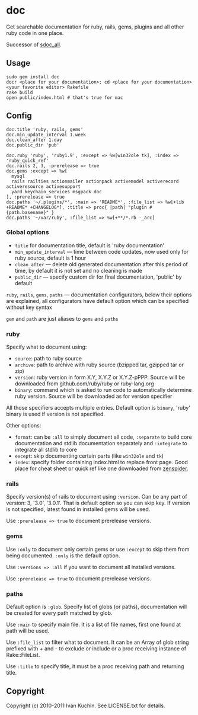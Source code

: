 # doc

Get searchable documentation for ruby, rails, gems, plugins and all other ruby code in one place.

Successor of [sdoc_all](https://github.com/toy/sdoc_all).

## Usage

    sudo gem install doc
    docr <place for your documentation>; cd <place for your documentation>
    <your favorite editor> Rakefile
    rake build
    open public/index.html # that's true for mac

## Config

    doc.title 'ruby, rails, gems'
    doc.min_update_interval 1.week
    doc.clean_after 1.day
    doc.public_dir 'pub'

    doc.ruby 'ruby', 'ruby1.9', :except => %w[win32ole tk], :index => 'ruby_quick_ref'
    doc.rails 2, 3, :prerelease => true
    doc.gems :except => %w[
      mysql
      rails railties actionmailer actionpack activemodel activerecord activeresource activesupport
      yard keychain_services msgpack doc
    ], :prerelease => true
    doc.paths '~/.plugins/*', :main => 'README*', :file_list => %w[+lib +README* +CHANGELOG*], :title => proc{ |path| "plugin #{path.basename}" }
    doc.paths '~/var/ruby', :file_list => %w[+**/*.rb -_arc]

### Global options

- `title` for documentation title, default is 'ruby documentation'
- `min_update_interval` — time between code updates, now used only for ruby source, default is 1 hour
- `clean_after` — delete old generated documentation after this period of time, by default it is not set and no cleaning is made
- `public_dir` — specify custom dir for final documentation, 'public' by default

`ruby`, `rails`, `gems`, `paths` — documentation configurators, below their options are explained, all configurators have default option which can be specified without key syntax

`gem` and `path` are just aliases to `gems` and `paths`

### ruby

Specify what to document using:

- `source`: path to ruby source
- `archive`: path to archive with ruby source (bzipped tar, gzipped tar or zip)
- `version`: ruby version in form X.Y, X.Y.Z or X.Y.Z-pPPP. Source will be downloaded from github.com/ruby/ruby or ruby-lang.org
- `binary`: command which is asked to run code to automatically determine ruby version. Source will be downloaded as for version specifier

All those specifiers accepts multiple entries. Default option is `binary`, 'ruby' binary is used if version is not specified.

Other options:

- `format`: can be `:all` to simply document all code, `:separate` to build core documentation and stdlib documentation separately and `:integrate` to integrate all stdlib to core
- `except`: skip documenting certain parts (like `win32ole` and `tk`)
- `index`: specify folder containing index.html to replace front page. Good place for cheat sheet or quick ref like one downloaded from [zenspider](http://www.zenspider.com/Languages/Ruby/QuickRef.html).

### rails

Specify version(s) of rails to document using `:version`. Can be any part of version: 3, '3.0', '3.0.1'. That is default option so you can skip key. If version is not specified, latest found in installed gems will be used.

Use `:prerelease => true` to document prerelease versions.

### gems

Use `:only` to document only certain gems or use `:except` to skip them from being documented. `:only` is the default option.

Use `:versions => :all` if you want to document all installed versions.

Use `:prerelease => true` to document prerelease versions.

### paths

Default option is `:glob`. Specify list of globs (or paths), documentation will be created for every path matched by glob.

Use `:main` to specify main file. It is a list of file names, first one found at path will be used.

Use `:file_list` to filter what to document. It can be an Array of glob string prefixed with + and - to exclude or include or a proc receiving instance of Rake::FileList.

Use `:title` to specify title, it must be a proc receiving path and returning title.

## Copyright

Copyright (c) 2010-2011 Ivan Kuchin. See LICENSE.txt for details.
